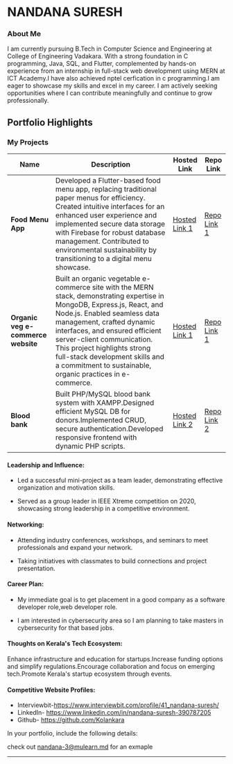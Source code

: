 # NANDANA SURESH

### About Me

I am currently pursuing B.Tech in Computer Science and Engineering at College of Engineering Vadakara. With a strong foundation in C programming, Java, SQL, and Flutter, complemented by hands-on experience from an internship in full-stack web development using MERN at ICT Academy.I have also achieved nptel cerfication in c programming.I am eager to showcase my skills and excel in my career. I am actively seeking opportunities where I can contribute meaningfully and continue to grow professionally.


## Portfolio Highlights

### My Projects

| Name                | Description                                                               | Hosted Link                              | Repo Link                                                      |
|---------------------|---------------------------------------------------------------------------|------------------------------------------|----------------------------------------------------------------|
| **Food Menu App**  | Developed a Flutter-based food menu app, replacing traditional paper menus for efficiency. Created intuitive interfaces for an enhanced user experience and implemented secure data storage with Firebase for robust database management. Contributed to environmental sustainability by transitioning to a digital menu showcase.                                             | [Hosted Link 1](https://github.com/)    | [Repo Link 1](https://github.com/Kolankara/food_app) 
| **Organic veg e-commerce website**  | Built an organic vegetable e-commerce site with the MERN stack, demonstrating expertise in MongoDB, Express.js, React, and Node.js. Enabled seamless data management, crafted dynamic interfaces, and ensured efficient server-client communication. This project highlights strong full-stack development skills and a commitment to sustainable, organic practices in e-commerce.                                             | [Hosted Link 1](https://github.com/)    | [Repo Link 1](https://github.com/Kolankara/)  
| **Blood bank**  | Built PHP/MySQL blood bank system with XAMPP.Designed efficient MySQL DB for donors.Implemented CRUD, secure authentication.Developed responsive frontend with dynamic PHP scripts.                                              | [Hosted Link 2](https://github.com/Kolankara)    | [Repo Link 2](https://github.com/Kolankara/blood_bank)             |

#### Leadership and Influence:

- Led a successful mini-project as a team leader, demonstrating effective organization and motivation skills.
  
- Served as a group leader in IEEE Xtreme competition on 2020, showcasing strong leadership in a competitive environment.



#### Networking:

- Attending industry conferences, workshops, and seminars to meet professionals and expand your network.
  
- Taking initiatives with classmates to build connections and project presentation.

#### Career Plan:

- My immediate goal is to get placement in a good company as a software developer role,web developer role.
  
- I am interested in cybersecurity area so I am planning to take masters in cybersecurity for that based jobs.

#### Thoughts on Kerala's Tech Ecosystem:

Enhance infrastructure and education for startups.Increase funding options and simplify regulations.Encourage collaboration and focus on emerging tech.Promote Kerala's startup ecosystem through events.

#### Competitive Website Profiles:

- Interviewbit-https://www.interviewbit.com/profile/41_nandana-suresh/
- LinkedIn-
https://www.linkedin.com/in/nandana-suresh-390787205
- Github-
https://github.com/Kolankara

In your portfolio, include the following details:

check out nandana-3@mulearn.md for an exmaple






---

